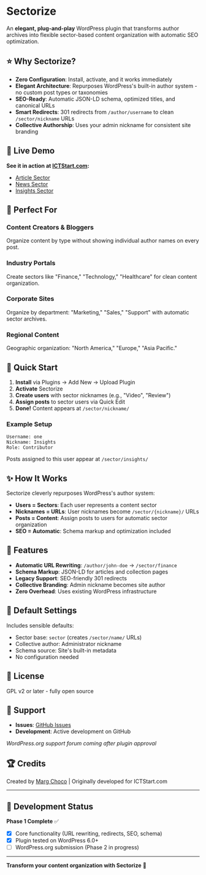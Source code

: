 # Sectorize

An **elegant, plug-and-play** WordPress plugin that transforms author archives into flexible sector-based content organization with automatic SEO optimization.

## ⭐ Why Sectorize?

- **Zero Configuration**: Install, activate, and it works immediately
- **Elegant Architecture**: Repurposes WordPress's built-in author system - no custom post types or taxonomies
- **SEO-Ready**: Automatic JSON-LD schema, optimized titles, and canonical URLs
- **Smart Redirects**: 301 redirects from `/author/username` to clean `/sector/nickname` URLs
- **Collective Authorship**: Uses your admin nickname for consistent site branding

## 🌟 Live Demo

**See it in action at [ICTStart.com](https://ictstart.com):**
- [Article Sector](https://ictstart.com/sector/article/)
- [News Sector](https://ictstart.com/sector/news/)
- [Insights Sector](https://ictstart.com/sector/insights/)

## 🎯 Perfect For

### Content Creators & Bloggers
Organize content by type without showing individual author names on every post.

### Industry Portals  
Create sectors like "Finance," "Technology," "Healthcare" for clean content organization.

### Corporate Sites
Organize by department: "Marketing," "Sales," "Support" with automatic sector archives.

### Regional Content
Geographic organization: "North America," "Europe," "Asia Pacific."

## 🚀 Quick Start

1. **Install** via Plugins → Add New → Upload Plugin
2. **Activate** Sectorize  
3. **Create users** with sector nicknames (e.g., "Video", "Review")
4. **Assign posts** to sector users via Quick Edit
5. **Done!** Content appears at `/sector/nickname/`

### Example Setup
```
Username: one
Nickname: Insights  
Role: Contributor
```
Posts assigned to this user appear at `/sector/insights/`

## ✨ How It Works

Sectorize cleverly repurposes WordPress's author system:
- **Users = Sectors**: Each user represents a content sector
- **Nicknames = URLs**: User nicknames become `/sector/{nickname}/` URLs  
- **Posts = Content**: Assign posts to users for automatic sector organization
- **SEO = Automatic**: Schema markup and optimization included

## 🔧 Features

- **Automatic URL Rewriting**: `/author/john-doe` → `/sector/finance`
- **Schema Markup**: JSON-LD for articles and collection pages
- **Legacy Support**: SEO-friendly 301 redirects
- **Collective Branding**: Admin nickname becomes site author
- **Zero Overhead**: Uses existing WordPress infrastructure

## 🎨 Default Settings

Includes sensible defaults:
- Sector base: `sector` (creates `/sector/name/` URLs)
- Collective author: Administrator nickname
- Schema source: Site's built-in metadata
- No configuration needed

## 📄 License

GPL v2 or later - fully open source

## 🤝 Support

- **Issues**: [GitHub Issues](https://github.com/rancidbluecheese/sectorize/issues)
- **Development**: Active development on GitHub

*WordPress.org support forum coming after plugin approval*

## 🏆 Credits

Created by [Marg Choco](https://ictstart.com) | Originally developed for ICTStart.com

---

## 🚀 Development Status

**Phase 1 Complete** ✅
- [x] Core functionality (URL rewriting, redirects, SEO, schema)
- [x] Plugin tested on WordPress 6.0+
- [ ] WordPress.org submission (Phase 2 in progress)

---

**Transform your content organization with Sectorize** 🎯